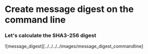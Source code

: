 # Create message digest on the command line

### Let's calculate the SHA3-256 digest

![message_digest][../../../../images/message_digest_commandline]